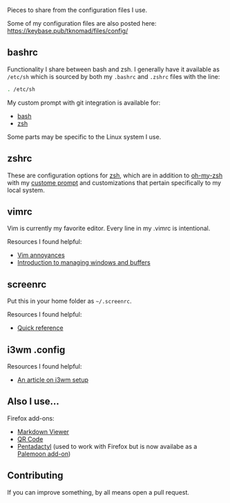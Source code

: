 Pieces to share from the configuration files I use.

Some of my configuration files are also posted here: https://keybase.pub/tknomad/files/config/

## bashrc

Functionality I share between bash and zsh. I generally have it available as `/etc/sh` which is sourced by both my `.bashrc` and `.zshrc` files with the line:

```sh
. /etc/sh
```
My custom prompt with git integration is available for:
- [bash](https://gist.github.com/specious/8244801)
- [zsh](https://github.com/specious/bender)

Some parts may be specific to the Linux system I use.

## zshrc

These are configuration options for [zsh](https://en.wikipedia.org/wiki/Z_shell), which are in addition to [oh-my-zsh](https://ohmyz.sh/) with my [custome prompt](https://github.com/specious/bender) and customizations that pertain specifically to my local system.

## vimrc

Vim is currently my favorite editor. Every line in my .vimrc is intentional.

Resources I found helpful:

- [Vim annoyances](https://sanctum.geek.nz/arabesque/vim-annoyances/)
- [Introduction to managing windows and buffers](https://thevaluable.dev/vim-intermediate/)

## screenrc

Put this in your home folder as `~/.screenrc`.

Resources I found helpful:

- [Quick reference](https://gist.github.com/kapitanluffy/656f3eb879b408b1d8a7fee0b6952216)

## i3wm .config

Resources I found helpful:

- [An article on i3wm setup](https://tildeho.me/windowmanager-setup/)

## Also I use...

Firefox add-ons:
- [Markdown Viewer](https://github.com/simov/markdown-viewer)
- [QR Code](https://addons.mozilla.org/en-US/firefox/addon/qr-code-address-bar/)
- [Pentadactyl](http://bug.5digits.org/pentadactyl/) (used to work with Firefox but is now availabe as a [Palemoon add-on](https://addons.palemoon.org/addon/pentadactyl-community/))

## Contributing

If you can improve something, by all means open a pull request.
